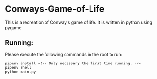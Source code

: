 # Conways-Game-of-Life
This is a recreation of Conway's game of life. It is written in python using pygame.

## Running:
Please execute the following commands in the root to run:
```
pipenv install <!-- Only necessary the first time running. -->
pipenv shell
python main.py
```
